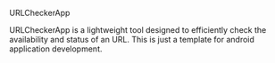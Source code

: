 URLCheckerApp

URLCheckerApp is a lightweight tool designed to efficiently check the availability and status of an URL. This is just a template for android application development.
